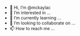 - 👋 Hi, I’m @mckaylac
- 👀 I’m interested in ...
- 🌱 I’m currently learning ...
- 💞️ I’m looking to collaborate on ...
- 📫 How to reach me ...

<!---
mckaylac/mckaylac is a ✨ special ✨ repository because its `README.md` (this file) appears on your GitHub profile.
You can click the Preview link to take a look at your changes.
--->
